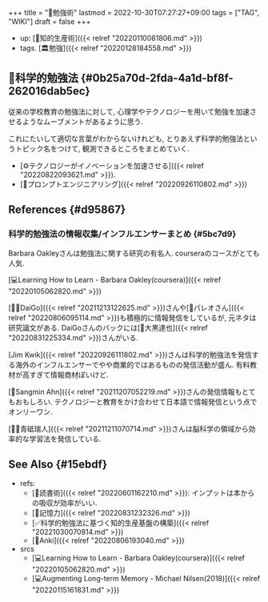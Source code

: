 +++
title = "📝勉強術"
lastmod = 2022-10-30T07:27:27+09:00
tags = ["TAG", "WIKI"]
draft = false
+++

-   up: [📁知的生産術]({{< relref "20220110081806.md" >}})
-   tags. [🏛勉強]({{< relref "20220128184558.md" >}})


## 📝科学的勉強法 {#0b25a70d-2fda-4a1d-bf8f-262016dab5ec}

従来の学校教育の勉強法に対して, 心理学やテクノロジーを用いて勉強を加速させるようなムーブメントがあるように思う.

これにたいして適切な言葉がわからないけれども, とりあえず科学的勉強法というトピック名をつけて, 観測できるところをまとめていく.

-   [⚙テクノロジーがイノベーションを加速させる]({{< relref "20220822093621.md" >}}).
-   [📝プロンプトエンジニアリング]({{< relref "20220926110802.md" >}})


## References {#d95867}


### 科学的勉強法の情報収集/インフルエンサーまとめ {#5bc7d9}

Barbara Oakleyさんは勉強法に関する研究の有名人. courseraのコースがとても人気.

[💻Learning How to Learn - Barbara Oakley(coursera)]({{< relref "20220105062820.md" >}})

[🤵🏽DaiGo]({{< relref "20211213122625.md" >}})さんや[👨パレオさん]({{< relref "20220806095114.md" >}})も積極的に情報発信をしているが, 元ネタは研究論文がある. DaiGoさんのバックには[👨大黒達也]({{< relref "20220831225334.md" >}})さんがいる.

[Jim Kwik]({{< relref "20220926111802.md" >}})さんは科学的勉強法を発信する海外のインフルエンサーでやや商業的ではあるものの発信活動が盛ん. 有料教材が高すぎて情報商材ぽいけど.

[👳Sangmin Ahn]({{< relref "20211207052219.md" >}})さんの発信情報もとてもおもしろい. テクノロジーと教育をかけ合わせて日本語で情報発信という点でオンリーワン.

[🤵🏽青砥瑞人]({{< relref "20211211070714.md" >}})さんは脳科学の領域から効率的な学習法を発信している.


## See Also {#15ebdf}

-   refs:
    -   [📝読書術]({{< relref "20220601162210.md" >}}): インプットは本からの吸収が効率がいい.
    -   [📝記憶力]({{< relref "20220831232326.md" >}})
    -   [✅科学的勉強法に基づく知的生産基盤の構築]({{< relref "20221030070814.md" >}})
    -   [📝Anki]({{< relref "20220806193040.md" >}})
-   srcs
    -   [💻Learning How to Learn - Barbara Oakley(coursera)]({{< relref "20220105062820.md" >}})
    -   [💻Augmenting Long-term Memory - Michael Nilsen(2018)]({{< relref "20220115161831.md" >}})
